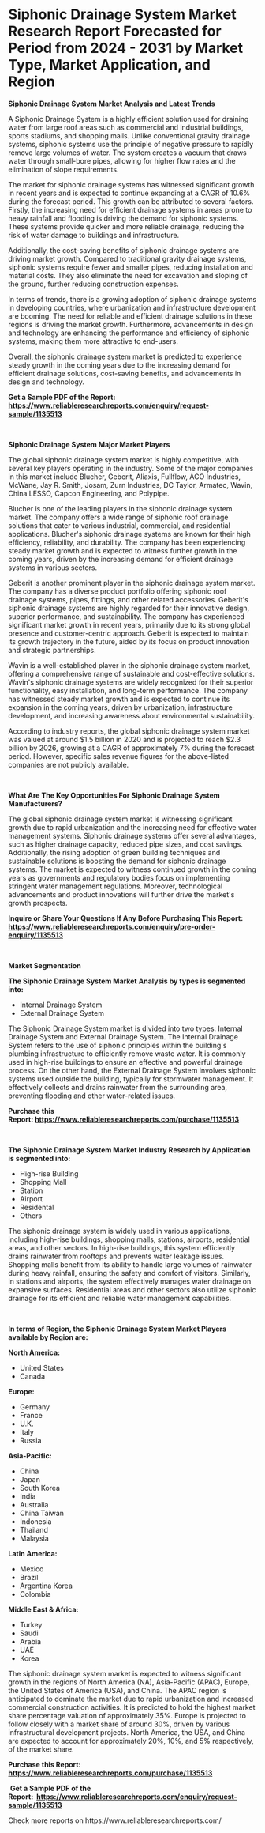 <p><h1>Siphonic Drainage System Market Research Report Forecasted for Period from 2024 -  2031 by Market Type, Market Application, and Region</h1></p><p><strong>Siphonic Drainage System Market Analysis and Latest Trends</strong></p>
<p><p>A Siphonic Drainage System is a highly efficient solution used for draining water from large roof areas such as commercial and industrial buildings, sports stadiums, and shopping malls. Unlike conventional gravity drainage systems, siphonic systems use the principle of negative pressure to rapidly remove large volumes of water. The system creates a vacuum that draws water through small-bore pipes, allowing for higher flow rates and the elimination of slope requirements.</p><p>The market for siphonic drainage systems has witnessed significant growth in recent years and is expected to continue expanding at a CAGR of 10.6% during the forecast period. This growth can be attributed to several factors. Firstly, the increasing need for efficient drainage systems in areas prone to heavy rainfall and flooding is driving the demand for siphonic systems. These systems provide quicker and more reliable drainage, reducing the risk of water damage to buildings and infrastructure.</p><p>Additionally, the cost-saving benefits of siphonic drainage systems are driving market growth. Compared to traditional gravity drainage systems, siphonic systems require fewer and smaller pipes, reducing installation and material costs. They also eliminate the need for excavation and sloping of the ground, further reducing construction expenses.</p><p>In terms of trends, there is a growing adoption of siphonic drainage systems in developing countries, where urbanization and infrastructure development are booming. The need for reliable and efficient drainage solutions in these regions is driving the market growth. Furthermore, advancements in design and technology are enhancing the performance and efficiency of siphonic systems, making them more attractive to end-users.</p><p>Overall, the siphonic drainage system market is predicted to experience steady growth in the coming years due to the increasing demand for efficient drainage solutions, cost-saving benefits, and advancements in design and technology.</p></p>
<p><strong>Get a Sample PDF of the Report:&nbsp; <a href="https://www.reliableresearchreports.com/enquiry/request-sample/1135513">https://www.reliableresearchreports.com/enquiry/request-sample/1135513</a></strong></p>
<p>&nbsp;</p>
<p><strong>Siphonic Drainage System Major Market Players</strong></p>
<p><p>The global siphonic drainage system market is highly competitive, with several key players operating in the industry. Some of the major companies in this market include Blucher, Geberit, Aliaxis, Fullflow, ACO Industries, McWane, Jay R. Smith, Josam, Zurn Industries, DC Taylor, Armatec, Wavin, China LESSO, Capcon Engineering, and Polypipe.</p><p>Blucher is one of the leading players in the siphonic drainage system market. The company offers a wide range of siphonic roof drainage solutions that cater to various industrial, commercial, and residential applications. Blucher's siphonic drainage systems are known for their high efficiency, reliability, and durability. The company has been experiencing steady market growth and is expected to witness further growth in the coming years, driven by the increasing demand for efficient drainage systems in various sectors.</p><p>Geberit is another prominent player in the siphonic drainage system market. The company has a diverse product portfolio offering siphonic roof drainage systems, pipes, fittings, and other related accessories. Geberit's siphonic drainage systems are highly regarded for their innovative design, superior performance, and sustainability. The company has experienced significant market growth in recent years, primarily due to its strong global presence and customer-centric approach. Geberit is expected to maintain its growth trajectory in the future, aided by its focus on product innovation and strategic partnerships.</p><p>Wavin is a well-established player in the siphonic drainage system market, offering a comprehensive range of sustainable and cost-effective solutions. Wavin's siphonic drainage systems are widely recognized for their superior functionality, easy installation, and long-term performance. The company has witnessed steady market growth and is expected to continue its expansion in the coming years, driven by urbanization, infrastructure development, and increasing awareness about environmental sustainability.</p><p>According to industry reports, the global siphonic drainage system market was valued at around $1.5 billion in 2020 and is projected to reach $2.3 billion by 2026, growing at a CAGR of approximately 7% during the forecast period. However, specific sales revenue figures for the above-listed companies are not publicly available.</p></p>
<p>&nbsp;</p>
<p><strong>What Are The Key Opportunities For Siphonic Drainage System Manufacturers?</strong></p>
<p><p>The global siphonic drainage system market is witnessing significant growth due to rapid urbanization and the increasing need for effective water management systems. Siphonic drainage systems offer several advantages, such as higher drainage capacity, reduced pipe sizes, and cost savings. Additionally, the rising adoption of green building techniques and sustainable solutions is boosting the demand for siphonic drainage systems. The market is expected to witness continued growth in the coming years as governments and regulatory bodies focus on implementing stringent water management regulations. Moreover, technological advancements and product innovations will further drive the market's growth prospects.</p></p>
<p><strong>Inquire or Share Your Questions If Any Before Purchasing This Report: <a href="https://www.reliableresearchreports.com/enquiry/pre-order-enquiry/1135513">https://www.reliableresearchreports.com/enquiry/pre-order-enquiry/1135513</a></strong></p>
<p>&nbsp;</p>
<p><strong>Market Segmentation</strong></p>
<p><strong>The Siphonic Drainage System Market Analysis by types is segmented into:</strong></p>
<p><ul><li>Internal Drainage System</li><li>External Drainage System</li></ul></p>
<p><p>The Siphonic Drainage System market is divided into two types: Internal Drainage System and External Drainage System. The Internal Drainage System refers to the use of siphonic principles within the building's plumbing infrastructure to efficiently remove waste water. It is commonly used in high-rise buildings to ensure an effective and powerful drainage process. On the other hand, the External Drainage System involves siphonic systems used outside the building, typically for stormwater management. It effectively collects and drains rainwater from the surrounding area, preventing flooding and other water-related issues.</p></p>
<p><strong>Purchase this Report:&nbsp;<a href="https://www.reliableresearchreports.com/purchase/1135513">https://www.reliableresearchreports.com/purchase/1135513</a></strong></p>
<p>&nbsp;</p>
<p><strong>The Siphonic Drainage System Market Industry Research by Application is segmented into:</strong></p>
<p><ul><li>High-rise Building</li><li>Shopping Mall</li><li>Station</li><li>Airport</li><li>Residental</li><li>Others</li></ul></p>
<p><p>The siphonic drainage system is widely used in various applications, including high-rise buildings, shopping malls, stations, airports, residential areas, and other sectors. In high-rise buildings, this system efficiently drains rainwater from rooftops and prevents water leakage issues. Shopping malls benefit from its ability to handle large volumes of rainwater during heavy rainfall, ensuring the safety and comfort of visitors. Similarly, in stations and airports, the system effectively manages water drainage on expansive surfaces. Residential areas and other sectors also utilize siphonic drainage for its efficient and reliable water management capabilities.</p></p>
<p>&nbsp;</p>
<p><strong>In terms of Region, the Siphonic Drainage System Market Players available by Region are:</strong></p>
<p>
    <p> <strong> North America: </strong>
        <ul>
            <li>United States</li>
            <li>Canada</li>
        </ul>
        </p> 
    <p> <strong> Europe: </strong>
        <ul>
            <li>Germany</li>
            <li>France</li>
            <li>U.K.</li>
            <li>Italy</li>
            <li>Russia</li>
        </ul>
        </p> 
    <p> <strong> Asia-Pacific: </strong>
        <ul>
            <li>China</li>
            <li>Japan</li>
            <li>South Korea</li>
            <li>India</li>
            <li>Australia</li>
            <li>China Taiwan</li>
            <li>Indonesia</li>
            <li>Thailand</li>
            <li>Malaysia</li>
        </ul>
        </p> 
    <p> <strong> Latin America: </strong>
        <ul>
            <li>Mexico</li>
            <li>Brazil</li>
            <li>Argentina Korea</li>
            <li>Colombia</li>
        </ul>
        </p> 
    <p> <strong> Middle East & Africa: </strong>
        <ul>
            <li>Turkey</li>
            <li>Saudi</li>
            <li>Arabia</li>
            <li>UAE</li>
            <li>Korea</li>
        </ul>
    </p>
    </p>
<p><p>The siphonic drainage system market is expected to witness significant growth in the regions of North America (NA), Asia-Pacific (APAC), Europe, the United States of America (USA), and China. The APAC region is anticipated to dominate the market due to rapid urbanization and increased commercial construction activities. It is predicted to hold the highest market share percentage valuation of approximately 35%. Europe is projected to follow closely with a market share of around 30%, driven by various infrastructural development projects. North America, the USA, and China are expected to account for approximately 20%, 10%, and 5% respectively, of the market share.</p></p>
<p><strong>Purchase this Report: <a href="https://www.reliableresearchreports.com/purchase/1135513">https://www.reliableresearchreports.com/purchase/1135513</a></strong></p>
<p>&nbsp;<strong>Get a Sample PDF of the Report:&nbsp;&nbsp;<a href="https://www.reliableresearchreports.com/enquiry/request-sample/1135513">https://www.reliableresearchreports.com/enquiry/request-sample/1135513</a></strong></p>
<p><strong></strong></p>
<p>Check more reports on https://www.reliableresearchreports.com/</p>